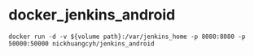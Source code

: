 # docker_jenkins_android

```
docker run -d -v ${volume path}:/var/jenkins_home -p 8080:8080 -p 50000:50000 nickhuangcyh/jenkins_android
```
